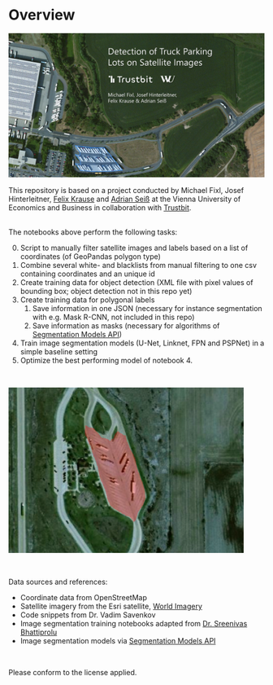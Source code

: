 # Overview

![Starting Image](data/assets/start-image.png)

This repository is based on a project conducted by Michael Fixl, Josef Hinterleitner, [Felix Krause](https://www.linkedin.com/in/felix-krause-7a643b222) and [Adrian Seiß](https://www.linkedin.com/in/adrian-sei%C3%9F) at the Vienna University of Economics and Business in collaboration with [Trustbit](https://trustbit.tech/).

<br>
The notebooks above perform the following tasks:

0. Script to manually filter satellite images and labels based on a list of coordinates (of GeoPandas polygon type)
1. Combine several white- and blacklists from manual filtering to one csv containing coordinates and an unique id
2. Create training data for object detection (XML file with pixel values of bounding box; object detection not in this repo yet)
3. Create training data for polygonal labels
    1. Save information in one JSON (necessary for instance segmentation with e.g. Mask R-CNN, not included in this repo)
    2. Save information as masks (necessary for algorithms of [Segmentation Models API](https://github.com/qubvel/segmentation_models))
4. Train image segmentation models (U-Net, Linknet, FPN and PSPNet) in a simple baseline setting
5. Optimize the best performing model of notebook 4.

<br>

![Segmentation Sample](data/assets/segmentation1.png)

<br>

Data sources and references:

- Coordinate data from OpenStreetMap
- Satellite imagery from the Esri satellite, [World Imagery](https://www.arcgis.com/home/item.html?id=10df2279f9684e4a9f6a7f08febac2a9#!)
- Code snippets from Dr. Vadim Savenkov
- Image segmentation training notebooks adapted from [Dr. Sreenivas Bhattiprolu](https://github.com/bnsreenu/python_for_microscopists/tree/master/228_semantic_segmentation_of_aerial_imagery_using_unet)
- Image segmentation models via [Segmentation Models API](https://github.com/qubvel/segmentation_models)

<br>

Please conform to the license applied.